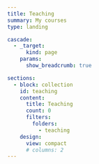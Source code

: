 ```yaml
---
title: Teaching
summary: My courses
type: landing

cascade:
  - _target:
      kind: page
    params:
      show_breadcrumb: true

sections:
  - block: collection
    id: teaching
    content:
      title: Teaching
      count: 0
      filters:
        folders:
          - teaching
    design:
      view: compact
      # columns: 2
---
```

